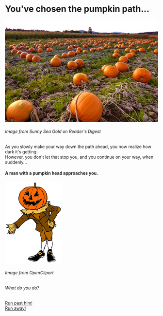 # You've chosen the pumpkin path...
![Patch](pumpkin-patch.jpg)  
###### Image from Sunny Sea Gold on Reader's Digest  
As you slowly make your way down the path ahead, you now realize how dark it's getting.  
However, you don't let that stop you, and you continue on your way, when suddenly...  
#### A man with a pumpkin head approaches you.  
![PumpkinMan](pumpkinman.png)  
###### Image from OpenClipart  
###### What do you do?

[Run past him!](darkness.md)  
[Run away!](../lost.md)